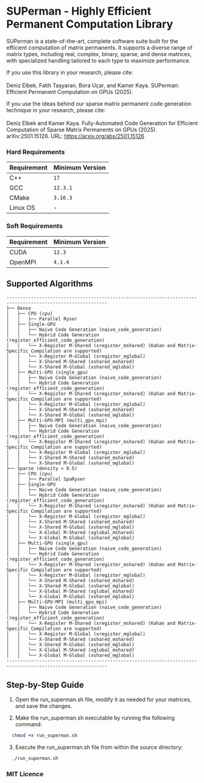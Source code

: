 # SUPerman - Highly Efficient Permanent Computation Library

SUPerman is a state-of-the-art, complete software suite built for the efficient computation of matrix permanents. It supports a diverse range of matrix types, including real, complex, binary, sparse, and dense matrices, with specialized handling tailored to each type to maximize performance.

If you use this library in your research, please cite:
<br/><br/>
Deniz Elbek, Fatih Taşyaran, Bora Uçar, and Kamer Kaya. SUPerman: Efficient Permanent Computation on GPUs (2025).

If you use the ideas behind our sparse matrix permanent code generation technique in your research, please cite:
<br/><br/>
Deniz Elbek and Kamer Kaya. Fully-Automated Code Generation for Efficient Computation of Sparse Matrix Permanents on GPUs (2025). arXiv:2501.15126. URL: https://arxiv.org/abs/2501.15126


### Hard Requirements

| **Requirement** | **Minimum Version** |
| --------------- | ------------------- |
| C++             | `17`             |
| GCC             | `12.3.1`         |
| CMake           | `3.16.3`         |
| Linux OS        | -                   |

### Soft Requirements

| **Requirement** | **Minimum Version** |
| --------------- | ------------------- |
| CUDA            | `12.3`           |
| OpenMPI         | `4.1.4`          |


## Supported Algorithms

```plaintext
-----------------------------------------------------------------------------------------------------------
├── Dense
│   ├── CPU (cpu)
│   │   ├── Parallel Ryser
│   ├── Single-GPU
│   │   ├── Naive Code Generation (naive_code_generation)
│   │   └── Hybrid Code Generation (register_efficient_code_generation)
│   │   └── X-Register M-Shared (xregister_mshared) (Kahan and Matrix-Specific Compilation are supported)
│   │   └── X-Register M-Global (xregister_mglobal)
│   │   └── X-Shared M-Shared (xshared_mshared)
│   │   └── X-Shared M-Global (xshared_mglobal)
│   ├── Multi-GPU (single_gpu)
│   │   ├── Naive Code Generation (naive_code_generation)
│   │   └── Hybrid Code Generation (register_efficient_code_generation)
│   │   └── X-Register M-Shared (xregister_mshared) (Kahan and Matrix-Specific Compilation are supported)
│   │   └── X-Register M-Global (xregister_mglobal)
│   │   └── X-Shared M-Shared (xshared_mshared)
│   │   └── X-Shared M-Global (xshared_mglobal)
│   ├── Multi-GPU-MPI (multi_gpu_mpi)
│   │   ├── Naive Code Generation (naive_code_generation)
│   │   └── Hybrid Code Generation (register_efficient_code_generation)
│   │   └── X-Register M-Shared (xregister_mshared) (Kahan and Matrix-Specific Compilation are supported)
│   │   └── X-Register M-Global (xregister_mglobal)
│   │   └── X-Shared M-Shared (xshared_mshared)
│   │   └── X-Shared M-Global (xshared_mglobal)
├── Sparse (density < 0.5)
│   ├── CPU (cpu)
│   │   ├── Parallel SpaRyser
│   ├── Single-GPU
│   │   ├── Naive Code Generation (naive_code_generation)
│   │   └── Hybrid Code Generation (register_efficient_code_generation)
│   │   └── X-Register M-Shared (xregister_mshared) (Kahan and Matrix-Specific Compilation are supported)
│   │   └── X-Register M-Global (xregister_mglobal)
│   │   └── X-Shared M-Shared (xshared_mshared)
│   │   └── X-Shared M-Global (xshared_mglobal)
│   │   └── X-Global M-Shared (xglobal_mshared)
│   │   └── X-Global M-Global (xshared_mglobal)
│   ├── Multi-GPU (single_gpu)
│   │   ├── Naive Code Generation (naive_code_generation)
│   │   └── Hybrid Code Generation (register_efficient_code_generation)
│   │   └── X-Register M-Shared (xregister_mshared) (Kahan and Matrix-Specific Compilation are supported)
│   │   └── X-Register M-Global (xregister_mglobal)
│   │   └── X-Shared M-Shared (xshared_mshared)
│   │   └── X-Shared M-Global (xshared_mglobal)
│   │   └── X-Global M-Shared (xglobal_mshared)
│   │   └── X-Global M-Global (xshared_mglobal)
│   ├── Multi-GPU-MPI (multi_gpu_mpi)
│   │   ├── Naive Code Generation (naive_code_generation)
│   │   └── Hybrid Code Generation (register_efficient_code_generation)
│   │   └── X-Register M-Shared (xregister_mshared) (Kahan and Matrix-Specific Compilation are supported)
│   │   └── X-Register M-Global (xregister_mglobal)
│   │   └── X-Shared M-Shared (xshared_mshared)
│   │   └── X-Shared M-Global (xshared_mglobal)
│   │   └── X-Global M-Shared (xglobal_mshared)
│   │   └── X-Global M-Global (xshared_mglobal)
-----------------------------------------------------------------------------------------------------------
```


## Step-by-Step Guide

1. Open the run_superman.sh file, modify it as needed for your matrices, and save the changes.

2. Make the run_superman.sh executable by running the following command:

```bash 
  chmod +x run_superman.sh
```

3. Execute the run_superman.sh file from within the source directory:
```bash
  ./run_superman.sh
```


### MIT Licence
